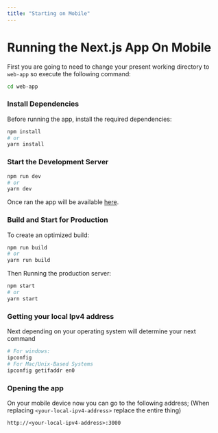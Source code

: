 ```yaml
---
title: "Starting on Mobile"
---
```


# Running the Next.js App On Mobile
First you are going to need to change your present working directory to `web-app` so execute the following command:
```bash
cd web-app
```
### Install Dependencies
Before running the app, install the required dependencies:

```bash
npm install
# or
yarn install
```

### Start the Development Server
```bash
npm run dev
# or
yarn dev
```
Once ran the app will be available [here](http://localhost:3000).

### Build and Start for Production
To create an optimized build:
```bash
npm run build
# or
yarn run build
```
Then Running the production server:
```bash
npm start
# or
yarn start
```
### Getting your local Ipv4 address
Next depending on your operating system will determine your next command
```bash
# For windows:
ipconfig
# For Mac/Unix-Based Systems
ipconfig getifaddr en0
```
### Opening the app
On your mobile device now you can go to the following address; (When replacing `<your-local-ipv4-address>` replace the entire thing)
```url
http://<your-local-ipv4-address>:3000
```